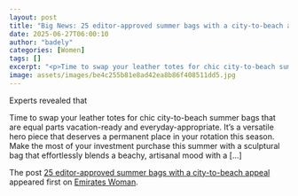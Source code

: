 ```yaml
---
layout: post
title: "Big News: 25 editor-approved summer bags with a city-to-beach appeal"
date: 2025-06-27T06:00:10
author: "badely"
categories: [Women]
tags: []
excerpt: "<p>Time to swap your leather totes for chic city-to-beach summer bags that are equal parts vacation-ready and everyday-appropriate. It&#8217;s a versa"
image: assets/images/be4c255b81e8ad42ea8b86f408511dd5.jpg
---
```


Experts revealed that <p>Time to swap your leather totes for chic city-to-beach summer bags that are equal parts vacation-ready and everyday-appropriate. It&#8217;s a versatile hero piece that deserves a permanent place in your rotation this season. Make the most of your investment purchase this summer with a sculptural bag that effortlessly blends a beachy, artisanal mood with a [&#8230;]</p>
<p>The post <a href="https://emirateswoman.com/editor-approved-summer-bags-with-city-to-beach-appeal/" rel="nofollow">25 editor-approved summer bags with a city-to-beach appeal</a> appeared first on <a href="https://emirateswoman.com" rel="nofollow">Emirates Woman</a>.</p>

